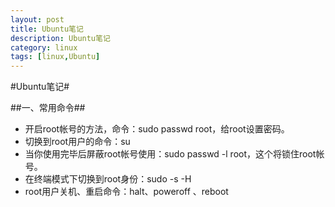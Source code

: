```yaml
---
layout: post
title: Ubuntu笔记
description: Ubuntu笔记
category: linux
tags: [linux,Ubuntu]
---
```

#Ubuntu笔记#

##一、常用命令##

* 开启root帐号的方法，命令：sudo passwd root，给root设置密码。
* 切换到root用户的命令：su
* 当你使用完毕后屏蔽root帐号使用：sudo passwd -l root，这个将锁住root帐号。
* 在终端模式下切换到root身份：sudo -s -H
* root用户关机、重启命令：halt、poweroff 、reboot 